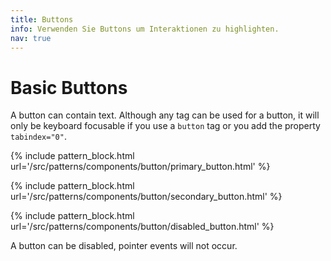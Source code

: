 ```yaml
---
title: Buttons
info: Verwenden Sie Buttons um Interaktionen zu highlighten.
nav: true
---
```


# Basic Buttons

A button can contain text. Although any tag can be used for a button, it will only be keyboard focusable if you use a `button` tag or you add the property `tabindex="0"`.

{% include pattern_block.html url='/src/patterns/components/button/primary_button.html' %}

{% include pattern_block.html url='/src/patterns/components/button/secondary_button.html' %}

{% include pattern_block.html url='/src/patterns/components/button/disabled_button.html' %}

A button can be disabled, pointer events will not occur.
